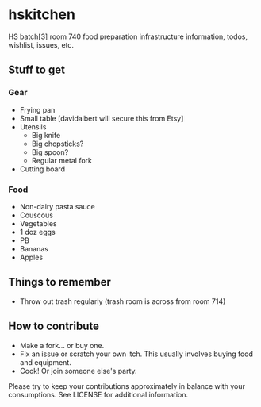 hskitchen
=========

HS batch[3] room 740 food preparation infrastructure information, todos, wishlist, issues, etc.

## Stuff to get

### Gear

+ Frying pan
+ Small table [davidalbert will secure this from Etsy]
+ Utensils
    + Big knife
    + Big chopsticks?
    + Big spoon?
    + Regular metal fork
+ Cutting board

### Food

+ Non-dairy pasta sauce
+ Couscous
+ Vegetables
+ 1 doz eggs
+ PB
+ Bananas
+ Apples

## Things to remember

+ Throw out trash regularly (trash room is across from room 714)

## How to contribute

+ Make a fork... or buy one.
+ Fix an issue or scratch your own itch. This usually involves buying food and equipment.
+ Cook! Or join someone else's party.

Please try to keep your contributions approximately in balance with your consumptions. See LICENSE for additional information.
